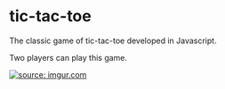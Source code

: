 # tic-tac-toe
The classic game of tic-tac-toe developed in Javascript.

Two players can play this game. 

<a href="http://imgur.com/WJr5uKv"><img src="http://i.imgur.com/WJr5uKv.gif" title="source: imgur.com" /></a>
